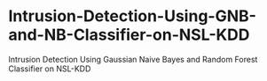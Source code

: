 # Intrusion-Detection-Using-GNB-and-NB-Classifier-on-NSL-KDD
Intrusion Detection Using Gaussian Naive Bayes and Random Forest Classifier on NSL-KDD

